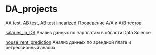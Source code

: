 # DA_projects

[AA test](https://github.com/Igorm525/DA_projects/blob/main/5_1_AA_test.ipynb), 
[AB test](https://github.com/Igorm525/DA_projects/blob/main/5_2_AB_test.ipynb), 
[AB test linearized](https://github.com/Igorm525/DA_projects/blob/main/5_3_AB_test_linearized.ipynb)
Проведение А/A и А/B тестов.

 [salaries_in_DS](https://github.com/Igorm525/DA_projects/blob/main/salaries_in_DS.ipynb) Анализ данных по зарплатам в области Data Science
 
 [house_rent_prediction](https://github.com/Igorm525/DA_projects/blob/main/house_rent_prediction.ipynb) Анализ данных по арендной плате и регрессионный анализ
